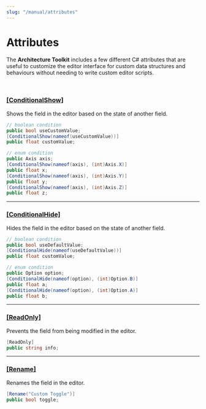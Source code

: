 ```yaml
---
slug: "/manual/attributes"
---
```


# Attributes

The **Architecture Toolkit** includes a few different C# attributes that are useful to customize the editor interface for custom data structures and behaviours without needing to write custom editor scripts.

<br/>

### [[ConditionalShow]](/api/Zigurous.Architecture/ConditionalShowAttribute)

Shows the field in the editor based on the state of another field.

```csharp
// boolean condition
public bool useCustomValue;
[ConditionalShow(nameof(useCustomValue))]
public float customValue;

// enum condition
public Axis axis;
[ConditionalShow(nameof(axis), (int)Axis.X)]
public float x;
[ConditionalShow(nameof(axis), (int)Axis.Y)]
public float y;
[ConditionalShow(nameof(axis), (int)Axis.Z)]
public float z;
```

<hr/>

### [[ConditionalHide]](/api/Zigurous.Architecture/ConditionalHideAttribute)

Hides the field in the editor based on the state of another field.

```csharp
// boolean condition
public bool useDefaultValue;
[ConditionalHide(nameof(useDefaultValue))]
public float customValue;

// enum condition
public Option option;
[ConditionalHide(nameof(option), (int)Option.B)]
public float a;
[ConditionalHide(nameof(option), (int)Option.A)]
public float b;
```

<hr/>

### [[ReadOnly]](/api/Zigurous.Architecture/ReadOnlyAttribute)

Prevents the field from being modified in the editor.

```csharp
[ReadOnly]
public string info;
```

<hr/>

### [[Rename]](/api/Zigurous.Architecture/RenameAttribute)

Renames the field in the editor.

```csharp
[Rename("Custom Toggle")]
public bool toggle;
```
